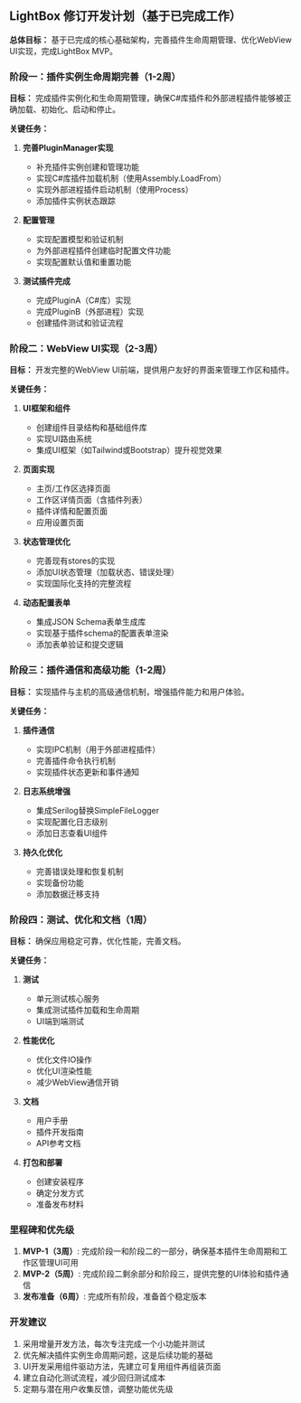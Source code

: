 ## LightBox 修订开发计划（基于已完成工作）

**总体目标：** 基于已完成的核心基础架构，完善插件生命周期管理、优化WebView UI实现，完成LightBox MVP。

### 阶段一：插件实例生命周期完善（1-2周）

**目标：** 完成插件实例化和生命周期管理，确保C#库插件和外部进程插件能够被正确加载、初始化、启动和停止。

**关键任务：**
1. **完善PluginManager实现**
   - 补充插件实例创建和管理功能
   - 实现C#库插件加载机制（使用Assembly.LoadFrom）
   - 实现外部进程插件启动机制（使用Process）
   - 添加插件实例状态跟踪

2. **配置管理**
   - 实现配置模型和验证机制
   - 为外部进程插件创建临时配置文件功能
   - 实现配置默认值和重置功能

3. **测试插件完成**
   - 完成PluginA（C#库）实现
   - 完成PluginB（外部进程）实现
   - 创建插件测试和验证流程

### 阶段二：WebView UI实现（2-3周）

**目标：** 开发完整的WebView UI前端，提供用户友好的界面来管理工作区和插件。

**关键任务：**
1. **UI框架和组件**
   - 创建组件目录结构和基础组件库
   - 实现UI路由系统
   - 集成UI框架（如Tailwind或Bootstrap）提升视觉效果

2. **页面实现**
   - 主页/工作区选择页面
   - 工作区详情页面（含插件列表）
   - 插件详情和配置页面
   - 应用设置页面

3. **状态管理优化**
   - 完善现有stores的实现
   - 添加UI状态管理（加载状态、错误处理）
   - 实现国际化支持的完整流程

4. **动态配置表单**
   - 集成JSON Schema表单生成库
   - 实现基于插件schema的配置表单渲染
   - 添加表单验证和提交逻辑

### 阶段三：插件通信和高级功能（1-2周）

**目标：** 实现插件与主机的高级通信机制，增强插件能力和用户体验。

**关键任务：**
1. **插件通信**
   - 实现IPC机制（用于外部进程插件）
   - 完善插件命令执行机制
   - 实现插件状态更新和事件通知

2. **日志系统增强**
   - 集成Serilog替换SimpleFileLogger
   - 实现配置化日志级别
   - 添加日志查看UI组件

3. **持久化优化**
   - 完善错误处理和恢复机制
   - 实现备份功能
   - 添加数据迁移支持

### 阶段四：测试、优化和文档（1周）

**目标：** 确保应用稳定可靠，优化性能，完善文档。

**关键任务：**
1. **测试**
   - 单元测试核心服务
   - 集成测试插件加载和生命周期
   - UI端到端测试

2. **性能优化**
   - 优化文件IO操作
   - 优化UI渲染性能
   - 减少WebView通信开销

3. **文档**
   - 用户手册
   - 插件开发指南
   - API参考文档
   
4. **打包和部署**
   - 创建安装程序
   - 确定分发方式
   - 准备发布材料

### 里程碑和优先级

1. **MVP-1（3周）**: 完成阶段一和阶段二的一部分，确保基本插件生命周期和工作区管理UI可用
2. **MVP-2（5周）**: 完成阶段二剩余部分和阶段三，提供完整的UI体验和插件通信
3. **发布准备（6周）**: 完成所有阶段，准备首个稳定版本

### 开发建议

1. 采用增量开发方法，每次专注完成一个小功能并测试
2. 优先解决插件实例生命周期问题，这是后续功能的基础
3. UI开发采用组件驱动方法，先建立可复用组件再组装页面
4. 建立自动化测试流程，减少回归测试成本
5. 定期与潜在用户收集反馈，调整功能优先级 